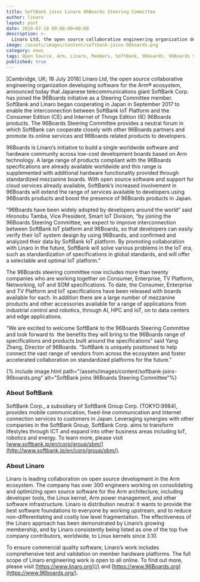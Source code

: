 ```yaml
---
title: SoftBank joins Linaro 96Boards Steering Committee
author: linaro
layout: post
date: 2018-07-18 09:00:00+00:00
description: >-
  Linaro Ltd, the open source collaborative engineering organization developing software for the Arm® ecosystem, announced today that Japanese telecommunications giant SoftBank Corp. has joined the 96Boards initiative as a Steering Committee member.
image: /assets/images/content/softbank-joins-96boards.png
category: news
tags: Open Source, Arm, Linaro, Members, SoftBank, 96boards, 96Boards SC, Membership
published: true
---
```


[Cambridge, UK; 18 July 2018] Linaro Ltd, the open source collaborative engineering organization developing software for the Arm® ecosystem, announced today that Japanese telecommunications giant SoftBank Corp. has joined the 96Boards initiative as a Steering Committee member. SoftBank and Linaro began cooperating in Japan in September 2017 to enable the interconnection between SoftBank IoT Platform and the Consumer Edition (CE) and Internet of Things Edition (IE) 96Boards products. The 96Boards Steering Committee provides a neutral forum in which SoftBank can cooperate closely with other 96Boards partners and promote its online services and 96Boards related products to developers.

96Boards is Linaro’s initiative to build a single worldwide software and hardware community across low-cost development boards based on Arm technology. A large range of products compliant with the 96Boards specifications are already available worldwide and this range is supplemented with additional hardware functionality provided through standardized mezzanine boards. With open source software and support for cloud services already available, SoftBank’s increased involvement in 96Boards will extend the range of services available to developers using 96Boards products and boost the presence of 96Boards products in Japan.

“96Boards have been widely adopted by developers around the world” said Hironobu Tamba, Vice President, Smart IoT Division, “by joining the 96Boards Steering Committee, we expect to improve interconnection between SoftBank IoT platform and 96Boards, so that developers can easily verify their IoT system design by using 96Boards, and confirmed and analyzed their data by SoftBank IoT platform. By promoting collaboration with Linaro in the future, SoftBank will solve various problems in the IoT era, such as standardization of specifications in global standards, and will offer a selectable and optimal IoT platform.”

The 96Boards steering committee now includes more than twenty companies who are working together on Consumer, Enterprise, TV Platform, Networking, IoT and SOM specifications. To date, the Consumer, Enterprise and TV Platform and IoT specifications have been released with boards available for each. In addition there are a large number of mezzanine products and other accessories available for a range of applications from industrial control and robotics, through AI, HPC and IoT, on to data centers and edge applications.

“We are excited to welcome SoftBank to the 96Boards Steering Committee and look forward to  the benefits they will bring to the 96Boards range of specifications and products built around the specifications” said Yang Zhang, Director of 96Boards. “SoftBank is uniquely positioned to help connect the vast range of vendors from across the ecosystem and foster accelerated collaboration on standardized platforms for the future.”

{% include image.html path="/assets/images/content/softbank-joins-96boards.png" alt="SoftBank joins 96Boards Steering Committee"%}

### About SoftBank

SoftBank Corp., a subsidiary of SoftBank Group Corp. (TOKYO:9984), provides mobile communication, fixed-line communication and Internet connection services to customers in Japan. Leveraging synergies with other companies in the SoftBank Group, SoftBank Corp. aims to transform lifestyles through ICT and expand into other business areas including IoT, robotics and energy. To learn more, please visit [www.softbank.jp/en/corp/group/sbm/](http://www.softbank.jp/en/corp/group/sbm/).

### About Linaro

Linaro is leading collaboration on open source development in the Arm ecosystem. The company has over 300 engineers working on consolidating and optimizing open source software for the Arm architecture, including developer tools, the Linux kernel, Arm power management, and other software infrastructure. Linaro is distribution neutral: it wants to provide the best software foundations to everyone by working upstream, and to reduce non-differentiating and costly low level fragmentation. The effectiveness of the Linaro approach has been demonstrated by Linaro’s growing membership, and by Linaro consistently being listed as one of the top five company contributors, worldwide, to Linux kernels since 3.10.

To ensure commercial quality software, Linaro’s work includes comprehensive test and validation on member hardware platforms. The full scope of Linaro engineering work is open to all online. To find out more, please visit [https://www.linaro.org](/) and [https://www.96Boards.org](https://www.96boards.org/).
